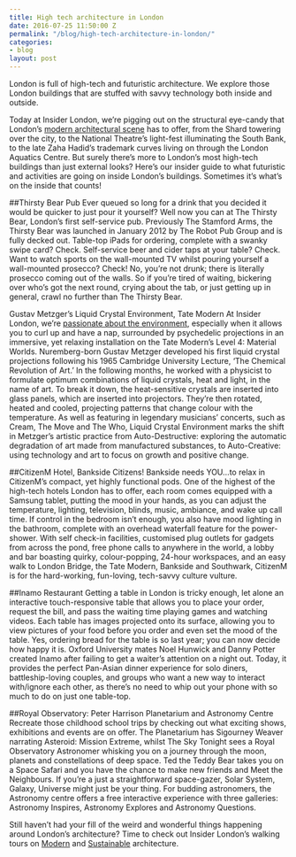 ```yaml
---
title: High tech architecture in London
date: 2016-07-25 11:50:00 Z
permalink: "/blog/high-tech-architecture-in-london/"
categories:
- blog
layout: post
---
```


London is full of high-tech and futuristic architecture. We explore those London buildings that are stuffed with savvy technology both inside and outside.

Today at Insider London, we’re pigging out on the structural eye-candy that London’s [modern architectural scene](/tours/modern-architecture-tour/) has to offer, from the Shard towering over the city, to the National Theatre’s light-fest illuminating the South Bank, to the late Zaha Hadid’s trademark curves living on through the London Aquatics Centre. But surely there’s more to London’s most high-tech buildings than just external looks? Here’s our insider guide to what futuristic and activities are going on inside London’s buildings. Sometimes it’s what’s on the inside that counts!

##Thirsty Bear Pub
Ever queued so long for a drink that you decided it would be quicker to just pour it yourself? Well now you can at The Thirsty Bear, London’s first self-service pub. Previously The Stamford Arms, the Thirsty Bear was launched in January 2012 by The Robot Pub Group and is fully decked out. Table-top iPads for ordering, complete with a swanky swipe card? Check. Self-service beer and cider taps at your table? Check. Want to watch sports on the wall-mounted TV whilst pouring yourself a wall-mounted prosecco? Check! No, you’re not drunk; there is literally prosecco coming out of the walls. So if you’re tired of waiting, bickering over who’s got the next round, crying about the tab, or just getting up in general, crawl no further than The Thirsty Bear.

Gustav Metzger’s Liquid Crystal Environment, Tate Modern
At Insider London, we’re [passionate about the environment](/tours/cutting-edge-green-tour/), especially when it allows you to curl up and have a nap, surrounded by psychedelic projections in an immersive, yet relaxing installation on the Tate Modern’s Level 4: Material Worlds. Nuremberg-born Gustav Metzger developed his first liquid crystal projections following his 1965 Cambridge University Lecture, ‘The Chemical Revolution of Art.’ In the following months, he worked with a physicist to formulate optimum combinations of liquid crystals, heat and light, in the name of art. To break it down, the heat-sensitive crystals are inserted into glass panels, which are inserted into projectors. They’re then rotated, heated and cooled, projecting patterns that change colour with the temperature. As well as featuring in legendary musicians’ concerts, such as Cream, The Move and The Who, Liquid Crystal Environment marks the shift in Metzger’s artistic practice from Auto-Destructive: exploring the automatic degradation of art made from manufactured substances, to Auto-Creative: using technology and art to focus on growth and positive change.

##CitizenM Hotel, Bankside 
Citizens! Bankside needs YOU…to relax in CitizenM’s compact, yet highly functional pods. One of the highest of the high-tech hotels London has to offer, each room comes equipped with a Samsung tablet, putting the mood in your hands, as you can adjust the temperature, lighting, television, blinds, music, ambiance, and wake up call time. If control in the bedroom isn’t enough, you also have mood lighting in the bathroom, complete with an overhead waterfall feature for the power-shower. With self check-in facilities, customised plug outlets for gadgets from across the pond, free phone calls to anywhere in the world, a lobby and bar boasting quirky, colour-popping, 24-hour workspaces, and an easy walk to London Bridge, the Tate Modern, Bankside and Southwark, CitizenM is for the hard-working, fun-loving, tech-savvy culture vulture.

##Inamo Restaurant
Getting a table in London is tricky enough, let alone an interactive touch-responsive table that allows you to place your order, request the bill, and pass the waiting time playing games and watching videos. Each table has images projected onto its surface, allowing you to view pictures of your food before you order and even set the mood of the table. Yes, ordering bread for the table is so last year; you can now decide how happy it is. Oxford University mates Noel Hunwick and Danny Potter created Inamo after failing to get a waiter’s attention on a night out. Today, it provides the perfect Pan-Asian dinner experience for solo diners, battleship-loving couples, and groups who want a new way to interact with/ignore each other, as there’s no need to whip out your phone with so much to do on just one table-top. 

##Royal Observatory: Peter Harrison Planetarium and Astronomy Centre 
Recreate those childhood school trips by checking out what exciting shows, exhibitions and events are on offer. The Planetarium has Sigourney Weaver narrating Asteroid: Mission Extreme, whilst The Sky Tonight sees a Royal Observatory Astronomer whisking you on a journey through the moon, planets and constellations of deep space. Ted the Teddy Bear takes you on a Space Safari and you have the chance to make new friends and Meet the Neighbours. If you’re a just a straightforward space-gazer, Solar System, Galaxy, Universe might just be your thing. For budding astronomers, the Astronomy centre offers a free interactive experience with three galleries: Astronomy Inspires, Astronomy Explores and Astronomy Questions. 

Still haven’t had your fill of the weird and wonderful things happening around London’s architecture? Time to check out Insider London’s walking tours on [Modern](/tours/modern-architecture-tour/) and [Sustainable](/tours/sustainable-london-architecture-tour/) architecture. 